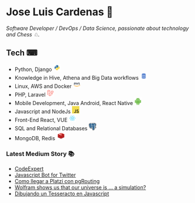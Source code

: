 # Jose Luis Cardenas 👋

<em> Software Developer / DevOps / Data Science, passionate about technology and Chess ♘.</em>


## Tech ⌨
- Python, Django  <img alt="Python" width="20px" src="https://raw.githubusercontent.com/github/explore/80688e429a7d4ef2fca1e82350fe8e3517d3494d/topics/python/python.png" />
- Knowledge in Hive, Athena and Big Data workflows <img alt="AWS" width="20px" src="https://raw.githubusercontent.com/github/explore/80688e429a7d4ef2fca1e82350fe8e3517d3494d/topics/sql/sql.png" />
- Linux, AWS and Docker  <img alt="AWS" width="20px" src="https://raw.githubusercontent.com/github/explore/80688e429a7d4ef2fca1e82350fe8e3517d3494d/topics/aws/aws.png" />
- PHP, Laravel  <img alt="Python" width="20px" src="https://raw.githubusercontent.com/github/explore/80688e429a7d4ef2fca1e82350fe8e3517d3494d/topics/laravel/laravel.png" />
- Mobile Development, Java Android, React Native <img alt="Android" width="20px" src="https://raw.githubusercontent.com/github/explore/80688e429a7d4ef2fca1e82350fe8e3517d3494d/topics/android/android.png" />
- Javascript and NodeJs <img alt="Javascript" width="20px" src="https://raw.githubusercontent.com/github/explore/80688e429a7d4ef2fca1e82350fe8e3517d3494d/topics/javascript/javascript.png" />
- Front-End React, VUE  <img alt="React" width="20px" src="https://raw.githubusercontent.com/github/explore/80688e429a7d4ef2fca1e82350fe8e3517d3494d/topics/react/react.png" />
- SQL and Relational Databases  <img alt="Postgres" width="20px" src="https://raw.githubusercontent.com/github/explore/80688e429a7d4ef2fca1e82350fe8e3517d3494d/topics/postgresql/postgresql.png" />
- MongoDB, Redis <img alt="Redis" width="24px" src="https://raw.githubusercontent.com/github/explore/80688e429a7d4ef2fca1e82350fe8e3517d3494d/topics/redis/redis.png" />


### Latest Medium Story 📚 
<!-- MEDIUM-STORY-LIST:START -->
- [CodeExpert](https://jluis-pcardenas.medium.com/codeexpert-7780db40d760?source=rss-36235c942fa9------2)
- [Javascript Bot for Twitter](https://jluis-pcardenas.medium.com/javascript-bot-for-twitter-b5b744788f09?source=rss-36235c942fa9------2)
- [Como llegar a Platzi con pgRouting](https://jluis-pcardenas.medium.com/como-llegar-a-platzi-con-pgrouting-5e073717f0f?source=rss-36235c942fa9------2)
- [Wolfram shows us that our universe is … a simulation?](https://jluis-pcardenas.medium.com/wolfram-shows-us-that-our-universe-is-a-simulation-8425d8232a9c?source=rss-36235c942fa9------2)
- [Dibujando un Tesseracto en Javascript](https://jluis-pcardenas.medium.com/dibujando-un-tesseracto-en-javascript-3d0b712860eb?source=rss-36235c942fa9------2)
<!-- MEDIUM-STORY-LIST:END -->
